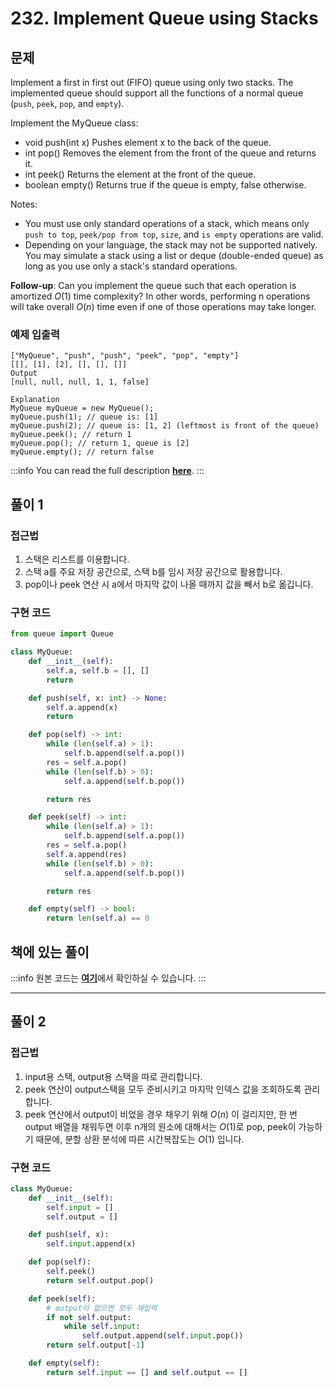 # 232. Implement Queue using Stacks

## 문제

Implement a first in first out (FIFO) queue using only two stacks. The implemented queue should support all the functions of a normal queue (`push`, `peek`, `pop`, and `empty`).

Implement the MyQueue class:

- void push(int x) Pushes element x to the back of the queue.
- int pop() Removes the element from the front of the queue and returns it.
- int peek() Returns the element at the front of the queue.
- boolean empty() Returns true if the queue is empty, false otherwise.

Notes:

- You must use only standard operations of a stack, which means only `push to top`, `peek/pop from top`, `size`, and `is empty` operations are valid.
- Depending on your language, the stack may not be supported natively. You may simulate a stack using a list or deque (double-ended queue) as long as you use only a stack's standard operations.

**Follow-up**: Can you implement the queue such that each operation is amortized $O(1)$ time complexity? In other words, performing n operations will take overall $O(n)$ time even if one of those operations may take longer.

### 예제 입출력

```
["MyQueue", "push", "push", "peek", "pop", "empty"]
[[], [1], [2], [], [], []]
Output
[null, null, null, 1, 1, false]

Explanation
MyQueue myQueue = new MyQueue();
myQueue.push(1); // queue is: [1]
myQueue.push(2); // queue is: [1, 2] (leftmost is front of the queue)
myQueue.peek(); // return 1
myQueue.pop(); // return 1, queue is [2]
myQueue.empty(); // return false
```

:::info
You can read the full description [**here**](https://leetcode.com/problems/implement-stack-using-queues/description/).
:::

## 풀이 1

### 접근법

1. 스택은 리스트를 이용합니다.
2. 스택 a를 주요 저장 공간으로, 스택 b를 임시 저장 공간으로 활용합니다.
3. pop이나 peek 연산 시 a에서 마지막 값이 나올 때까지 값을 빼서 b로 옮깁니다.

### 구현 코드

```python
from queue import Queue

class MyQueue:
    def __init__(self):
        self.a, self.b = [], []
        return

    def push(self, x: int) -> None:
        self.a.append(x)
        return

    def pop(self) -> int:
        while (len(self.a) > 1):
            self.b.append(self.a.pop())
        res = self.a.pop()
        while (len(self.b) > 0):
            self.a.append(self.b.pop())

        return res

    def peek(self) -> int:
        while (len(self.a) > 1):
            self.b.append(self.a.pop())
        res = self.a.pop()
        self.a.append(res)
        while (len(self.b) > 0):
            self.a.append(self.b.pop())

        return res

    def empty(self) -> bool:
        return len(self.a) == 0
```

## 책에 있는 풀이

:::info
원본 코드는 [**여기**](https://github.com/onlybooks/algorithm-interview)에서 확인하실 수 있습니다.
:::

---

## 풀이 2

### 접근법

1. input용 스택, output용 스택을 따로 관리합니다.
2. peek 연산이 output스택을 모두 준비시키고 마지막 인덱스 값을 조회하도록 관리합니다.
3. peek 연산에서 output이 비었을 경우 채우기 위해 $O(n)$ 이 걸리지만, 한 번 output 배열을 채워두면 이후 n개의 원소에 대해서는 $O(1)$로 pop, peek이 가능하기 때문에, 분할 상환 분석에 따른 시간복잡도는 $O(1)$ 입니다.

### 구현 코드

```python
class MyQueue:
    def __init__(self):
        self.input = []
        self.output = []

    def push(self, x):
        self.input.append(x)

    def pop(self):
        self.peek()
        return self.output.pop()

    def peek(self):
        # output이 없으면 모두 재입력
        if not self.output:
            while self.input:
                self.output.append(self.input.pop())
        return self.output[-1]

    def empty(self):
        return self.input == [] and self.output == []
```
